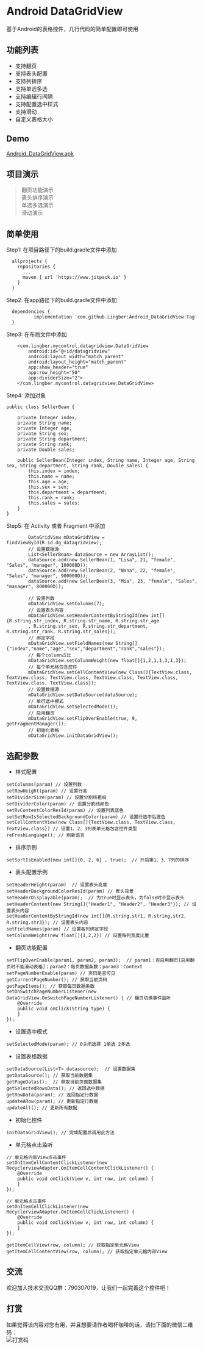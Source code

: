 # Android DataGridView
基于Android的表格控件，几行代码的简单配置即可使用

## 功能列表
* 支持翻页
* 支持表头配置
* 支持列排序
* 支持单选多选
* 支持编辑行间隔
* 支持配置选中样式
* 支持滑动
* 自定义表格大小

## Demo
[Android_DataGridView.apk](https://github.com/Lingber/Android_DataGridView)  

## 项目演示
> 翻页功能演示  
> 表头排序演示  
> 单选多选演示  
> 滑动演示  

## 简单使用
Step1: 在项目路径下的build.gradle文件中添加
```
  allprojects {
    repositories {
      ...
      maven { url 'https://www.jitpack.io' }
    }
  }
```
Step2: 在app路径下的build.gradle文件中添加
```
  dependencies {
          implementation 'com.github.Lingber:Android_DataGridView:Tag'
  }
```
Step3: 在布局文件中添加
```
    <com.lingber.mycontrol.datagridview.DataGridView
        android:id="@+id/datagridview"
        android:layout_width="match_parent"
        android:layout_height="match_parent"
        app:show_header="true"
        app:row_height="50"
        app:dividerSize="2">
    </com.lingber.mycontrol.datagridview.DataGridView>
```
Step4: 添加对象
```
public class SellerBean {

    private Integer index;
    private String name;
    private Integer age;
    private String sex;
    private String department;
    private String rank;
    private Double sales;
    
    public SellerBean(Integer index, String name, Integer age, String sex, String department, String rank, Double sales) {
        this.index = index;
        this.name = name;
        this.age = age;
        this.sex = sex;
        this.department = department;
        this.rank = rank;
        this.sales = sales;
    }
}
```

Step5: 在 Activity 或者 Fragment 中添加
```
        DataGridView mDataGridView = findViewById(R.id.dg_datagridview);
        // 设置数据源
        List<SellerBean> dataSource = new ArrayList();
        dataSource.add(new SellerBean(1, "Lisa", 21, "female", "Sales", "manager", 100000D));
        dataSource.add(new SellerBean(2, "Nana", 22, "female", "Sales", "manager", 900000D));
        dataSource.add(new SellerBean(3, "Mia", 23, "female", "Sales", "manager", 800000D));
        
        // 设置列数
        mDataGridView.setColunms(7);
        // 设置表头内容
        mDataGridView.setHeaderContentByStringId(new int[]{R.string.str_index, R.string.str_name, R.string.str_age
        , R.string.str_sex, R.string.str_department, R.string.str_rank, R.string.str_sales});
        // 绑定字段
        mDataGridView.setFieldNames(new String[]{"index","name","age","sex","department","rank","sales"});
        // 每个column占比
        mDataGridView.setColunmWeight(new float[]{1,2,1,1,3,1,3});
        // 每个单元格包含控件
        mDataGridView.setCellContentView(new Class[]{TextView.class, TextView.class, TextView.class, TextView.class, TextView.class, TextView.class, TextView.class});
        // 设置数据源
        mDataGridView.setDataSource(dataSource);
        // 单行选中模式
        mDataGridView.setSelectedMode(1);
        // 启用翻页
        mDataGridView.setFlipOverEnable(true, 9, getFragmentManager());
        // 初始化表格
        mDataGridView.initDataGridView();
```

## 选配参数
* 样式配置
```
setColunms(param) // 设置列数  
setRowHeight(param) // 设置行高  
setDividerSize(param) // 设置分割线粗细  
setDividerColor(param) // 设置分割线颜色  
setRvContentColorResId(param) // 设置列表底色  
setSetRowIsSelectedBackgroundColor(param) // 设置行选中后底色  
setCellContentView(new Class[]{TextView.class, TextView.class, TextView.class}) // 设置1、2、3列表单元格包含控件类型  
reFreshLanguage(); // 刷新语言
```
* 排序示例  
```
setSortIsEnabled(new int[]{0, 2, 6} , true);  // 开启第1、3、7列的排序
```
* 表头配置示例  
```
setHeaderHeight(param)  // 设置表头高度
setHeaderBackgroundColorResId(param) // 表头背景
setHeaderDisplayable(param);  // 为true时显示表头，为false时不显示表头
setHeaderContent(new String[]{"Header1", "Header2", "Header3"}); // 设置表头内容
setHeaderContentByStringId(new int[]{R.string.str1, R.string.str2, R.string.str3}); // 设置表头内容
setFieldNames(param) // 设置各列绑定字段
setColunmWeight(new float[]{1,2,2}) // 设置每列宽度比重
```
* 翻页功能配置 
```
setFlipOverEnable(param1, param2, param3);  // param1：否启用翻页[启用翻页时不能滑动表格]；param2：每页数据条数；param3：Context
setPageNumberEnable(param) // 页码是否可见
getCurrentPageNumber(); // 获取当前页码
getPageItems(); // 获取每页数据条数
setOnSwitchPageNumberListener(new DataGridView.OnSwitchPageNumberListener() { // 翻页切换事件监听
    @Override
    public void onClick(String type) {
    }
});
```
* 设置选中模式
```
setSelectedMode(param); // 0关闭选择 1单选 2多选
```
* 设置表格数据
```
setDataSource(List<T> datasource);  // 设置数据集
getDataSource(); // 获取当前数据集
getPageDatas();  // 获取当前页面数据集
getSelectedRowsData(); // 返回选中数据
getRowData(param); // 返回指定行数据
updateARow(param); // 更新指定行数据
updateAll(); // 更新所有数据
```
* 初始化控件
```
initDataGridView(); // 完成配置后调用此方法
```
* 单元格点击监听
```
// 单元格内部View点击事件
setOnItemCellContentClickListener(new RecyclerviewAdapter.OnItemCellContentClickListener() {
    @Override
    public void onClick(View v, int row, int column) {
    }
});

// 单元格点击事件
setOnItemCellClickListener(new RecyclerviewAdapter.OnItemCellClickListener() {
    @Override
    public void onClick(View v, int row, int column) {
    }
});

getItemCellView(row, column); // 获取指定单元格View
getItemCellContentView(row, column); // 获取指定单元格内部View
```
## 交流
欢迎加入技术交流QQ群：790307019，让我们一起完善这个控件吧！

## 打赏
如果觉得该内容对您有用，并且想要请作者喝杯咖啡的话，请扫下面的微信二维码：  
![打赏码](https://github.com/Lingber/Resource/blob/main/Lingber%E6%94%B6%E6%AC%BE%E7%A0%81.jpg)
